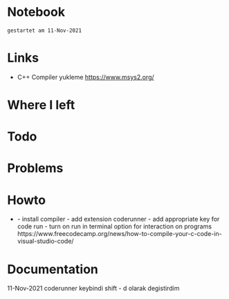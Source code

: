 # Notebook
`gestartet am 11-Nov-2021`

# Links
- C++ Compiler yukleme
    https://www.msys2.org/

# Where I left

# Todo

# Problems

# Howto
- <cpp environment>
    - install compiler
    - add extension coderunner
    - add appropriate key for code run
    - turn on run in terminal option for interaction on programs
        https://www.freecodecamp.org/news/how-to-compile-your-c-code-in-visual-studio-code/

# Documentation
11-Nov-2021 coderunner keybindi shift - d olarak degistirdim
